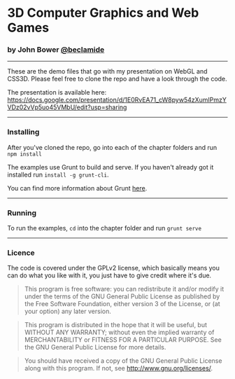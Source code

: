 # 3D Computer Graphics and Web Games
### by John Bower [@beclamide](http://www.twitter.com/beclamide)

---

These are the demo files that go with my presentation on WebGL and CSS3D. Please feel free to clone the repo and have a look through the code.

The presentation is available here: https://docs.google.com/presentation/d/1E0RvEA71_cW8pyw54zXumIPmzYVDz02vVp5uo45VMbU/edit?usp=sharing

---

### Installing

After you've cloned the repo, go into each of the chapter folders and run `npm install`

The examples use Grunt to build and serve. If you haven't already got it installed run `install -g grunt-cli`.

You can find more information about Grunt [here](https://github.com/gruntjs/grunt-cli).

---

### Running
To run the examples, `cd` into the chapter folder and run `grunt serve`

---

### Licence

The code is covered under the GPLv2 license, which basically means you can do what you like with it, you just have to give credit where it's due.

>This program is free software: you can redistribute it and/or modify
it under the terms of the GNU General Public License as published by
the Free Software Foundation, either version 3 of the License, or
(at your option) any later version.

>This program is distributed in the hope that it will be useful,
but WITHOUT ANY WARRANTY; without even the implied warranty of
MERCHANTABILITY or FITNESS FOR A PARTICULAR PURPOSE.  See the
GNU General Public License for more details.

>You should have received a copy of the GNU General Public License
along with this program.  If not, see <http://www.gnu.org/licenses/>.
